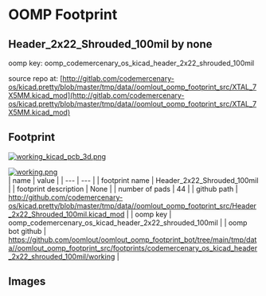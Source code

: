 # OOMP Footprint  
## Header_2x22_Shrouded_100mil  by none  
  
oomp key: oomp_codemercenary_os_kicad_header_2x22_shrouded_100mil  
  
source repo at: [http://gitlab.com/codemercenary-os/kicad.pretty/blob/master/tmp/data//oomlout_oomp_footprint_src/XTAL_7X5MM.kicad_mod](http://gitlab.com/codemercenary-os/kicad.pretty/blob/master/tmp/data//oomlout_oomp_footprint_src/XTAL_7X5MM.kicad_mod)  
## Footprint  
  
[![working_kicad_pcb_3d.png](working_kicad_pcb_3d_600.png)](working_kicad_pcb_3d.png)  
  
[![working.png](working_600.png)](working.png)  
| name | value | 
| --- | --- | 
| footprint name | Header_2x22_Shrouded_100mil | 
| footprint description | None | 
| number of pads | 44 | 
| github path | http://github.com/codemercenary-os/kicad.pretty/blob/master/tmp/data//oomlout_oomp_footprint_src/Header_2x22_Shrouded_100mil.kicad_mod | 
| oomp key | oomp_codemercenary_os_kicad_header_2x22_shrouded_100mil | 
| oomp bot github | https://github.com/oomlout/oomlout_oomp_footprint_bot/tree/main/tmp/data//oomlout_oomp_footprint_src/footprints/codemercenary_os_kicad_header_2x22_shrouded_100mil/working | 
## Images  
